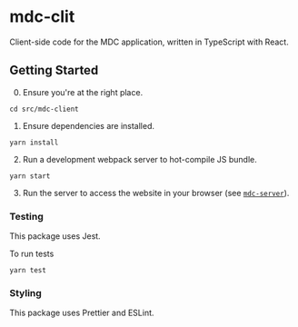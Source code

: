 # mdc-clit

Client-side code for the MDC application, written in TypeScript with React.

## Getting Started

0. Ensure you're at the right place.
```shell
cd src/mdc-client
```

1. Ensure dependencies are installed.
```shell
yarn install
```

2. Run a development webpack server to hot-compile JS bundle.
```shell
yarn start
```

3. Run the server to access the website in your browser (see [`mdc-server`](../mdc-server)).

### Testing

This package uses Jest.

To run tests
```shell
yarn test
```

### Styling

This package uses Prettier and ESLint.
